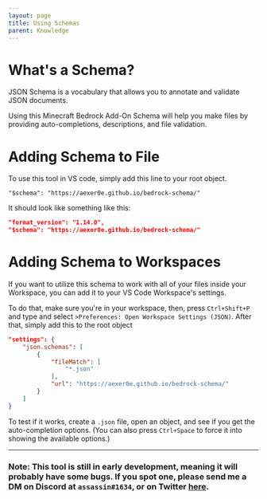 ```yaml
---
layout: page
title: Using Schemas
parent: Knowledge
---
```


# What's a Schema?

JSON Schema is a vocabulary that allows you to annotate and validate JSON documents.

Using this Minecraft Bedrock Add-On Schema will help you make files by providing auto-completions, descriptions, and file validation.

# Adding Schema to File

To use this tool in VS code, simply add this line to your root object.

`"$schema": "https://aexer0e.github.io/bedrock-schema/"`

It should look like something like this:
```json
"format_version": "1.14.0",
"$schema": "https://aexer0e.github.io/bedrock-schema/"
```

# Adding Schema to Workspaces

If you want to utilize this schema to work with all of your files inside your Workspace, you can add it to your VS Code Workspace's settings.

To do that, make sure you're in your workspace, then, press `Ctrl+Shift+P` and type and select `>Preferences: Open Workspace Settings (JSON)`. After that, simply add this to the root object
```json
"settings": {
	"json.schemas": [
		{
			"fileMatch": [
				"*.json"
			],
			"url": "https://aexer0e.github.io/bedrock-schema/"
		}
	]
}
```

To test if it works, create a `.json` file, open an object, and see if you get the auto-completion options. (You can also press `Ctrl+Space` to force it into showing the available options.)

---

### **Note:** This tool is still in early development, meaning it will probably have some bugs. If you spot one, please send me a DM on Discord at `assassin#1634`, or on Twitter [here](https://twitter.com/aexer0e).